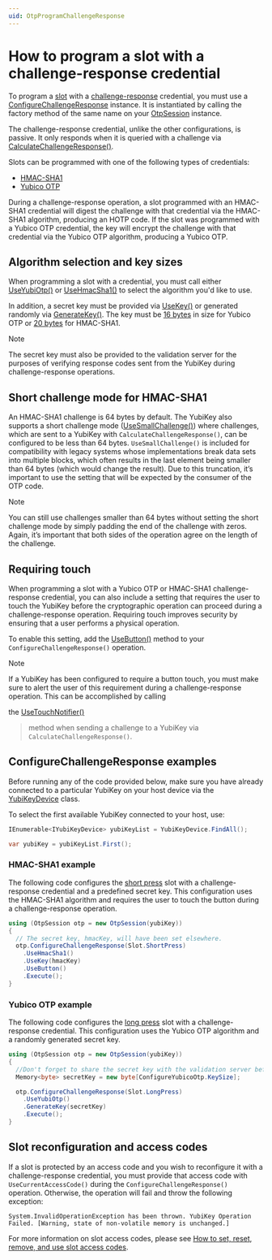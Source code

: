 ```yaml
---
uid: OtpProgramChallengeResponse
---
```


<!-- Copyright 2021 Yubico AB

Licensed under the Apache License, Version 2.0 (the "License");
you may not use this file except in compliance with the License.
You may obtain a copy of the License at

    http://www.apache.org/licenses/LICENSE-2.0

Unless required by applicable law or agreed to in writing, software
distributed under the License is distributed on an "AS IS" BASIS,
WITHOUT WARRANTIES OR CONDITIONS OF ANY KIND, either express or implied.
See the License for the specific language governing permissions and
limitations under the License. -->

# How to program a slot with a challenge-response credential

To program a [slot](xref:OtpSlots) with a [challenge-response](xref:OtpChallengeResponse) credential, you must use
a [ConfigureChallengeResponse](xref:Yubico.YubiKey.Otp.Operations.ConfigureChallengeResponse) instance. It is
instantiated by calling the factory method of the same name on your [OtpSession](xref:Yubico.YubiKey.Otp.OtpSession)
instance.

The challenge-response credential, unlike the other configurations, is passive. It only responds when it is queried with
a challenge via [CalculateChallengeResponse()](xref:OtpCalcChallengeResponseCode).

Slots can be programmed with one of the following types of credentials:

- [HMAC-SHA1](https://datatracker.ietf.org/doc/html/rfc2104)
- [Yubico OTP](xref:OtpYubicoOtp)

During a challenge-response operation, a slot programmed with an HMAC-SHA1 credential will digest the challenge with
that credential via the HMAC-SHA1 algorithm, producing an HOTP code. If the slot was programmed with a Yubico OTP
credential, the key will encrypt the challenge with that credential via the Yubico OTP algorithm, producing a Yubico
OTP.

## Algorithm selection and key sizes

When programming a slot with a credential, you must call
either [UseYubiOtp()](xref:Yubico.YubiKey.Otp.Operations.ConfigureChallengeResponse.UseYubiOtp)
or [UseHmacSha1()](xref:Yubico.YubiKey.Otp.Operations.ConfigureChallengeResponse.UseHmacSha1) to select the algorithm
you'd like to use.

In addition, a secret key must be provided
via [UseKey()](xref:Yubico.YubiKey.Otp.Operations.ConfigureChallengeResponse.UseKey%28System.ReadOnlyMemory%7BSystem.Byte%7D%29)
or generated randomly
via [GenerateKey()](xref:Yubico.YubiKey.Otp.Operations.ConfigureChallengeResponse.GenerateKey%28System.Memory%7BSystem.Byte%7D%29).
The key must be [16 bytes](xref:Yubico.YubiKey.Otp.Operations.ConfigureChallengeResponse.YubiOtpKeySize) in size for
Yubico OTP or [20 bytes](xref:Yubico.YubiKey.Otp.Operations.ConfigureChallengeResponse.HmacSha1KeySize) for HMAC-SHA1.

> [!NOTE]
> The secret key must also be provided to the validation server for the purposes of verifying response codes sent from
> the YubiKey during challenge-response operations.

## Short challenge mode for HMAC-SHA1

An HMAC-SHA1 challenge is 64 bytes by default. The YubiKey also supports a short challenge
mode ([UseSmallChallenge()](xref:Yubico.YubiKey.Otp.Operations.ConfigureChallengeResponse.UseSmallChallenge%28System.Boolean%29))
where challenges, which are sent to a YubiKey with ``CalculateChallengeResponse()``, can be configured to be less than
64 bytes. ``UseSmallChallenge()`` is included for compatibility with legacy systems whose implementations break data
sets into multiple blocks, which often results in the last element being smaller than 64 bytes (which would change the
result). Due to this truncation, it’s important to use the setting that will be expected by the consumer of the OTP
code.

> [!NOTE]
> You can still use challenges smaller than 64 bytes without setting the short challenge mode by simply padding the end
> of the challenge with zeros. Again, it’s important that both sides of the operation agree on the length of the
> challenge.

## Requiring touch

When programming a slot with a Yubico OTP or HMAC-SHA1 challenge-response credential, you can also include a setting
that requires the user to touch the YubiKey before the cryptographic operation can proceed during a challenge-response
operation. Requiring touch improves security by ensuring that a user performs a physical operation.

To enable this setting, add
the [UseButton()](xref:Yubico.YubiKey.Otp.Operations.ConfigureChallengeResponse.UseButton(System.Boolean)) method to
your ``ConfigureChallengeResponse()`` operation.

> [!NOTE]
> If a YubiKey has been configured to require a button touch, you must make sure to alert the user of this requirement
> during a challenge-response operation. This can be accomplished by calling
>
the [UseTouchNotifier()](xref:Yubico.YubiKey.Otp.Operations.CalculateChallengeResponse.UseTouchNotifier(System.Action))
> method when sending a challenge to a YubiKey via ``CalculateChallengeResponse()``.

## ConfigureChallengeResponse examples

Before running any of the code provided below, make sure you have already connected to a particular YubiKey on your host
device via the [YubiKeyDevice](xref:Yubico.YubiKey.YubiKeyDevice) class.

To select the first available YubiKey connected to your host, use:

```C#
IEnumerable<IYubiKeyDevice> yubiKeyList = YubiKeyDevice.FindAll();

var yubiKey = yubiKeyList.First();
```

### HMAC-SHA1 example

The following code configures the [short press](xref:Yubico.YubiKey.Otp.Slot.ShortPress) slot with a challenge-response
credential and a predefined secret key. This configuration uses the HMAC-SHA1 algorithm and requires the user to touch
the button during a challenge-response operation.

```C#
using (OtpSession otp = new OtpSession(yubiKey))
{
  // The secret key, hmacKey, will have been set elsewhere.
  otp.ConfigureChallengeResponse(Slot.ShortPress)
    .UseHmacSha1()
    .UseKey(hmacKey)
    .UseButton()
    .Execute();
}
```

### Yubico OTP example

The following code configures the [long press](xref:Yubico.YubiKey.Otp.Slot.LongPress) slot with a challenge-response
credential. This configuration uses the Yubico OTP algorithm and a randomly generated secret key.

```C#
using (OtpSession otp = new OtpSession(yubiKey))
{
  //Don't forget to share the secret key with the validation server before clearing it from memory.
  Memory<byte> secretKey = new byte[ConfigureYubicoOtp.KeySize];

  otp.ConfigureChallengeResponse(Slot.LongPress)
    .UseYubiOtp()
    .GenerateKey(secretKey)
    .Execute();
}
```

## Slot reconfiguration and access codes

If a slot is protected by an access code and you wish to reconfigure it with a challenge-response credential, you must
provide that access code with ``UseCurrentAccessCode()`` during the ``ConfigureChallengeResponse()`` operation.
Otherwise, the operation will fail and throw the following exception:

```System.InvalidOperationException has been thrown. YubiKey Operation Failed. [Warning, state of non-volatile memory is unchanged.]```

For more information on slot access codes, please
see [How to set, reset, remove, and use slot access codes](xref:OtpSlotAccessCodes).

